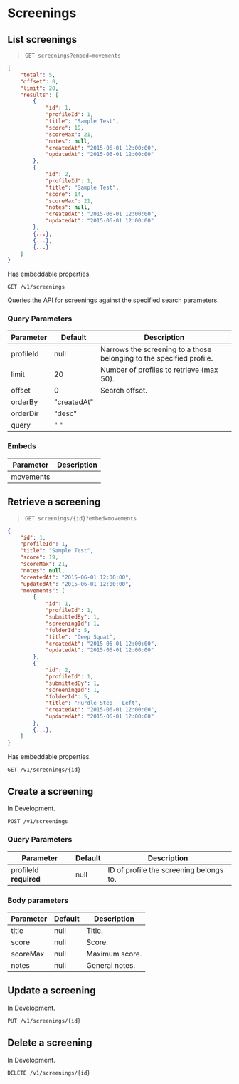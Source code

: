 # Screenings

## List screenings

> `GET screenings?embed=movements`

```json
{
    "total": 5,
    "offset": 0,
    "limit": 20,
    "results": [
        {
            "id": 1,
            "profileId": 1,
            "title": "Sample Test",
            "score": 19,
            "scoreMax": 21,
            "notes": null,
            "createdAt": "2015-06-01 12:00:00",
            "updatedAt": "2015-06-01 12:00:00"
        },
        {
            "id": 2,
            "profileId": 1,
            "title": "Sample Test",
            "score": 14,
            "scoreMax": 21,
            "notes": null,
            "createdAt": "2015-06-01 12:00:00",
            "updatedAt": "2015-06-01 12:00:00"
        },
        {...},
        {...},
        {...}
    ]
}
```

<aside class="success">
Has embeddable properties.
</aside>

`GET /v1/screenings`

Queries the API for screenings against the specified search parameters.

### Query Parameters

Parameter | Default | Description
--------- | ------- | -----------
profileId | null | Narrows the screening to a those belonging to the specified profile.
limit | 20 | Number of profiles to retrieve (max 50).
offset | 0 | Search offset.
orderBy | "createdAt" |
orderDir | "desc" |
query | " " |

### Embeds

Parameter | Description
--------- | -----------
movements |

## Retrieve a screening

> `GET screenings/{id}?embed=movements`

```json
{
    "id": 1,
    "profileId": 1,
    "title": "Sample Test",
    "score": 19,
    "scoreMax": 21,
    "notes": null,
    "createdAt": "2015-06-01 12:00:00",
    "updatedAt": "2015-06-01 12:00:00",
    "movements": [
        {
            "id": 1,
            "profileId": 1,
            "submittedBy": 1,
            "screeningId": 1,
            "folderId": 5,
            "title": "Deep Squat",
            "createdAt": "2015-06-01 12:00:00",
            "updatedAt": "2015-06-01 12:00:00"
        },
        {
            "id": 2,
            "profileId": 1,
            "submittedBy": 1,
            "screeningId": 1,
            "folderId": 5,
            "title": "Hurdle Step - Left",
            "createdAt": "2015-06-01 12:00:00",
            "updatedAt": "2015-06-01 12:00:00"
        },
        {...},
    ]
}
```

<aside class="success">
Has embeddable properties.
</aside>

`GET /v1/screenings/{id}`

## Create a screening

<aside class="warning">
In Development.
</aside>

`POST /v1/screenings`

### Query Parameters

Parameter | Default | Description
--------- | ------- | -----------
profileId **required** | null | ID of profile the screening belongs to.

### Body parameters

Parameter | Default | Description
--------- | ------- | -----------
title | null | Title.
score | null | Score.
scoreMax | null | Maximum score.
notes | null | General notes.

## Update a screening

<aside class="warning">
In Development.
</aside>

`PUT /v1/screenings/{id}`

## Delete a screening

<aside class="warning">
In Development.
</aside>

`DELETE /v1/screenings/{id}`
